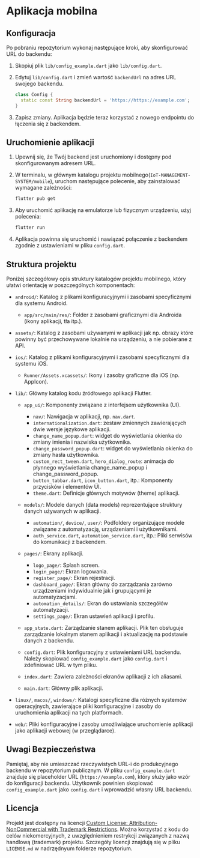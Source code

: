 # Aplikacja mobilna

## Konfiguracja

Po pobraniu repozytorium wykonaj następujące kroki, aby skonfigurować URL do backendu:

1. Skopiuj plik `lib/config_example.dart` jako `lib/config.dart`.
2. Edytuj `lib/config.dart` i zmień wartość `backendUrl` na adres URL swojego backendu.

   ```dart
   class Config {
     static const String backendUrl = 'https://https://example.com';
   }
   ```

3. Zapisz zmiany. Aplikacja będzie teraz korzystać z nowego endpointu do łączenia się z backendem.

## Uruchomienie aplikacji

1.  Upewnij się, że Twój backend jest uruchomiony i dostępny pod skonfigurowanym adresem URL.

2.  W terminalu, w głównym katalogu projektu mobilnego(`IoT-MANAGEMENT-SYSTEM/mobile`), uruchom następujące polecenie, aby zainstalować wymagane zależności:

    ```bash
    flutter pub get
    ```

3.  Aby uruchomić aplikację na emulatorze lub fizycznym urządzeniu, użyj polecenia:

    ```bash
    flutter run
    ```

4.  Aplikacja powinna się uruchomić i nawiązać połączenie z backendem zgodnie z ustawieniami w pliku `config.dart`.

## Struktura projektu

Poniżej szczegółowy opis struktury katalogów projektu mobilnego, który ułatwi orientację w poszczególnych komponentach:

- `android/`: Katalog z plikami konfiguracyjnymi i zasobami specyficznymi dla systemu Android.
  - `app/src/main/res/`: Folder z zasobami graficznymi dla Androida (ikony aplikacji, tła itp.).
- `assets/`: Katalog z zasobami używanymi w aplikacji jak np. obrazy które powinny być przechowywane lokalnie na urządzeniu, a nie pobierane z API.
- `ios/`: Katalog z plikami konfiguracyjnymi i zasobami specyficznymi dla systemu iOS.

  - `Runner/Assets.xcassets/`: Ikony i zasoby graficzne dla iOS (np. AppIcon).

- `lib/`: Główny katalog kodu źródłowego aplikacji Flutter.

  - `app_ui/`: Komponenty związane z interfejsem użytkownika (UI).

    - `nav/`: Nawigacja w aplikacji, np. `nav.dart`.
    - `internationalization.dart`: zestaw zmiennych zawierających dwie wersje językowe aplikacji.
    - `change_name_popup.dart`: widget do wyświetlania okienka do zmiany imienia i nazwiska użytkownika.
    - `change_password_popup.dart`: widget do wyświetlania okienka do zmiany hasła użytkownika.
    - `custom_rect_tween.dart`, `hero_dialog_route`: animacja do płynnego wyświetlania change_name_popup i change_password_popup.
    - `button_tabbar.dart`, `icon_button.dart`, itp.: Komponenty przycisków i elementów UI.
    - `theme.dart`: Definicje głównych motywów (theme) aplikacji.

  - `models/`: Modele danych (data models) reprezentujące struktury danych używanych w aplikacji.
    - `automation/`, `device/`, `user/`: Podfoldery organizujące modele związane z automatyzacją, urządzeniami i użytkownikami.
    - `auth_service.dart`, `automation_service.dart`, itp.: Pliki serwisów do komunikacji z backendem.
  - `pages/`: Ekrany aplikacji.
    - `logo_page/`: Splash screen.
    - `login_page/`: Ekran logowania.
    - `register_page/`: Ekran rejestracji.
    - `dashboard_page/`: Ekran główny do zarządzania zarówno urządzeniami indywidualnie jak i grupującymi je automatyzacjami.
    - `automation_details/`: Ekran do ustawiania szczegółów automatyzacji.
    - `settings_page/`: Ekran ustawień aplikacji i profilu.
  - `app_state.dart`: Zarządzanie stanem aplikacji. Plik ten obsługuje zarządzanie lokalnym stanem aplikacji i aktualizację na podstawie danych z backendu.
  - `config.dart`: Plik konfiguracyjny z ustawieniami URL backendu. Należy skopiować `config_example.dart` jako `config.dart` i zdefiniować URL w tym pliku.
  - `index.dart`: Zawiera zależności ekranów aplikacji z ich aliasami.
  - `main.dart`: Główny plik aplikacji.

- `linux/`, `macos/`, `windows/`: Katalogi specyficzne dla różnych systemów operacyjnych, zawierające pliki konfiguracyjne i zasoby do uruchomienia aplikacji na tych platformach.

- `web/`: Pliki konfiguracyjne i zasoby umożliwiające uruchomienie aplikacji jako aplikacji webowej (w przeglądarce).

## Uwagi Bezpieczeństwa

Pamiętaj, aby nie umieszczać rzeczywistych URL-i do produkcyjnego backendu w repozytorium publicznym. W pliku `config_example.dart` znajduje się placeholder URL (`https://example.com`), który służy jako wzór do konfiguracji backendu. Użytkownik powinien skopiować `config_example.dart` jako `config.dart` i wprowadzić własny URL backendu.

## Licencja

Projekt jest dostępny na licencji [Custom License: Attribution-NonCommercial with Trademark Restrictions](../LICENSE.md).
Można korzystać z kodu do celów niekomercyjnych, z uwzględnieniem restrykcji związanych z nazwą handlową (trademark) projektu.
Szczegóły licencji znajdują się w pliku `LICENSE.md` w nadrzędnyum folderze repozytorium.
